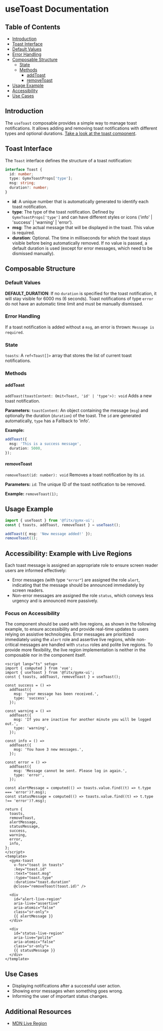 # useToast Documentation

## Table of Contents

- [Introduction](#introduction)
- [Toast Interface](#toast-interface)
- [Default Values](#default-values)
- [Error Handling](#error-handling)
- [Composable Structure](#composable-structure)
  - [State](#state)
  - [Methods](#methods)
    - [addToast](#addToast)
    - [removeToast](#removeToast)
- [Usage Example](#usage-example)
- [Accessibility](#accessibility-example-with-live-regions)
- [Use Cases](#use-cases)

## Introduction

The `useToast` composable provides a simple way to manage toast notifications.
It allows adding and removing toast notifications with different types and optional durations.
[Take a look at the toast component](/docs/components-toast--docs).

## Toast Interface

The `Toast` interface defines the structure of a toast notification:

```ts
interface Toast {
  id: number;
  type: GymxToastProps['type'];
  msg: string;
  duration?: number;
}
```

- **id**: A unique number that is automatically generated to identify each toast notification.
- **type**: The type of the toast notification. Defined by `GymxToastProps['type']` and can have different styles or icons ('info' | 'success' | 'warning' | 'error').
- **msg**: The actual message that will be displayed in the toast. This value is required.
- **duration**: Optional. The time in milliseconds for which the toast stays visible before being automatically removed. If no value is passed, a default duration is used (except for error messages, which need to be dismissed manually).

## Composable Structure

### Default Values

**DEFAULT_DURATION**: If no `duration` is specified for the toast notification,
it will stay visible for 6000 ms (6 seconds).
Toast notifications of type `error` do not have an automatic time limit and must be manually dismissed.

### Error Handling

If a toast notification is added without a `msg`, an error is thrown: `Message is required`.

### State

`toasts`: A `ref<Toast[]>` array that stores the list of current toast notifications.

### Methods

#### addToast

`addToast(toastContent: Omit<Toast, 'id' | 'type'>): void`
Adds a new toast notification.

**Parameters:**
`toastContent`: An object containing the message (`msg`) and optionally the duration (`duration`) of the toast. The `id` are generated automatically, `type` has a Fallback to 'info'.

**Example:**

```ts
addToast({
  msg: 'This is a success message',
  duration: 5000,
});
```

#### removeToast

`removeToast(id: number): void`
Removes a toast notification by its `id`.

**Parameters:**
`id`: The unique ID of the toast notification to be removed.

**Example:**
`removeToast(1);`

## Usage Example

```ts
import { useToast } from '@fitx/gymx-ui';
const { toasts, addToast, removeToast } = useToast();

addToast({ msg: 'New message added!' });
removeToast(1);
```

## Accessibility: Example with Live Regions

Each toast message is assigned an appropriate role to ensure screen reader users are informed effectively:

- Error messages (with type `"error"`) are assigned the role `alert`, indicating that the message should be announced immediately by screen readers.
- Non-error messages are assigned the role `status`, which conveys less urgency and is announced more passively.

### Focus on Accessibility

The component should be used with live regions, as shown in the following example,
to ensure accessibility and provide real-time updates to users relying on assistive technologies.
Error messages are prioritized immediately using the `alert` role and assertive live regions,
while non-critical messages are handled with `status` roles and polite live regions.
To provide more flexibility, the live region implementation is neither in the composable nor in the component itself.

```vue
<script lang="ts" setup>
import { computed } from 'vue';
import { useToast } from '@fitx/gymx-ui';
const { toasts, addToast, removeToast } = useToast();

const success = () =>
  addToast({
    msg: 'your message has been received.',
    type: 'success',
  });

const warning = () =>
  addToast({
    msg: 'If you are inactive for another minute you will be logged out.',
    type: 'warning',
  });

const info = () =>
  addToast({
    msg: 'You have 3 new messages.',
  });

const error = () =>
  addToast({
    msg: 'Message cannot be sent. Please log in again.',
    type: 'error',
  });

const alertMessage = computed(() => toasts.value.find((t) => t.type === 'error')?.msg);
const statusMessage = computed(() => toasts.value.find((t) => t.type !== 'error')?.msg);

return {
  toasts,
  removeToast,
  alertMessage,
  statusMessage,
  success,
  warning,
  error,
  info,
};
</script>
<template>
  <gymx-toast
    v-for="toast in toasts"
    :key="toast.id"
    :text="toast.msg"
    :type="toast.type"
    :duration="toast.duration"
    @close="removeToast(toast.id)" />

  <div
    id="alert-live-region"
    aria-live="assertive"
    aria-atomic="false"
    class="sr-only">
    {{ alertMessage }}
  </div>

  <div
    id="status-live-region"
    aria-live="polite"
    aria-atomic="false"
    class="sr-only">
    {{ statusMessage }}
  </div>
</template>
```

## Use Cases

- Displaying notifications after a successful user action.
- Showing error messages when something goes wrong.
- Informing the user of important status changes.

## Additional Resources

- [MDN Live Region](https://developer.mozilla.org/en-US/docs/Web/Accessibility/ARIA/ARIA_Live_Regions)

